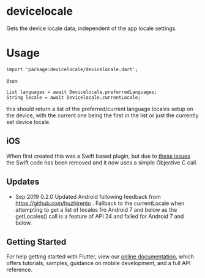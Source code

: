 # devicelocale

Gets the device locale data, independent of the app locale settings.

# Usage
```
import 'package:devicelocale/devicelocale.dart';
```

then

```
List languages = await Devicelocale.preferredLanguages;
String locale = await Devicelocale.currentLocale;
```

this should return a list of the preferred/current language locales setup on the device, with the current one being the first in the list or just the currently set device locale.


## iOS
When first created this was a Swift based plugin, but due to [these issues](https://github.com/flutter/flutter/issues/16049) the Swift code has been removed and it now uses a simple Objective C call.


## Updates

- Sep 2019 0.2.0 Updated Android following feedback from https://github.com/huzhirento . Fallback to the currentLocale when attempting to get a list of locales fro Android 7 and below as the getLocales() call is a feature of API 24 and failed for Android 7 and below.


## Getting Started

For help getting started with Flutter, view our 
[online documentation](https://flutter.io/docs), which offers tutorials, 
samples, guidance on mobile development, and a full API reference.
